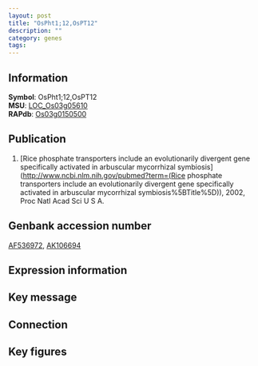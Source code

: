 ```yaml
---
layout: post
title: "OsPht1;12,OsPT12"
description: ""
category: genes
tags: 
---
```


## Information
__Symbol__: OsPht1;12,OsPT12  
__MSU__: [LOC_Os03g05610](http://rice.plantbiology.msu.edu/cgi-bin/ORF_infopage.cgi?orf=LOC_Os03g05610)  
__RAPdb__: [Os03g0150500](http://rapdb.dna.affrc.go.jp/viewer/gbrowse_details/irgsp1?name=Os03g0150500)  

## Publication
1. [Rice phosphate transporters include an evolutionarily divergent gene specifically activated in arbuscular mycorrhizal symbiosis](http://www.ncbi.nlm.nih.gov/pubmed?term=(Rice phosphate transporters include an evolutionarily divergent gene specifically activated in arbuscular mycorrhizal symbiosis%5BTitle%5D)), 2002, Proc Natl Acad Sci U S A.

## Genbank accession number
[AF536972](http://www.ncbi.nlm.nih.gov/nuccore/AF536972), [AK106694](http://www.ncbi.nlm.nih.gov/nuccore/AK106694)

## Expression information

## Key message

## Connection

## Key figures


